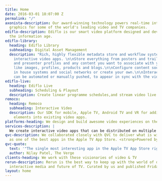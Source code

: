 ```yaml
---
title: Home
date: 2016-03-01 18:07:00 Z
permalink: "/"
axonista-description: Our award-winning technology powers real-time interactive video
  graphics for some of the world's leading video and TV companies.
ediflo-description: Ediflo is our smart video platform designed and developed for
  the information age.
ediflo-library:
  heading: Ediflo Library
  subheading: Digital Asset Management
  description: "Rich, highly flexible metadata store and workflow system for powering
    interactive video apps. \n\nStore everything from posters and trailers to cast
    and presenter profiles and any content you want to associate with your videos
    like images, profiles, products and blogs.\n\nConfigure content sources from other
    in house systems and social networks or create your own.\n\nInteractive content
    can be automated or manually pushed, to appear in sync with the video.\n"
ediflo-live:
  heading: Ediflo Live
  subheading: Scheduling & Playout
  description: Create linear programme schedules,and stream video live or on demand.
remoco:
  heading: Remoco
  subheading: Interactive Video
  description: Our SDK for mobile, Apple TV, Android TV and VR for adding interactive
    elements into existing video apps.
platforms-heading: We design and build awesome video experiences on these platforms
services-description: |
  We create interactive video apps that can be distributed on multiple platforms and managed by TV producers.
qvc-description: We collaborated closely with QVC to deliver what is widely lauded
  as one of the best apps in the Apple TV App Store. <strong>Powered by Ediflo.</strong>
qvc-quote:
  text: '"The single most interesting app in the Apple TV App Store right now"'
  author: Nilay Patel, The Verge
clients-heading: We work with these visionaries of video & TV
rerun-description: Rerun is the best way to keep up with the world of digital storytelling,
  interactive media and future of TV. Curated by us and published Fridays!
layout: home
---
```


